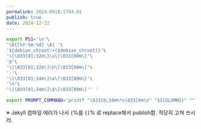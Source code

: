```yaml
---
permalink: 2024.0918.1704.01
publish: true
date: 2024-12-22
---
```

```bash
export PS1='\n'\
'\D{[%Y-%m-%d} \A] '\
'${debian_chroot:+($debian_chroot)}'\
'\[\033[01;32m\]\u\[\033[00m\]'\
'@'\
'\[\033[01;32m\]\h\[\033[00m\]'\
':'\
'\[\033[01;34m\]\w\[\033[00m\]'\
'\n'\
'\[\033[01;34m\]\$\[\033[00m\]'' '

export PROMPT_COMMAND='printf "\033[0;34m%*s\033[0m\n" "${COLUMNS}" "" | tr " " "-"'
```

※ Jekyll 컴파일 에러가 나서 `{`%를 `{[`% 로 replace해서 publish함. 적당히 고쳐 쓰시라.
